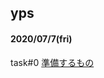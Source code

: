 ## yps

#### 2020/07/7(fri)

task#0 [準備するもの](https://github.com/yotaro-ok/yps/blob/master/task_0.md)

